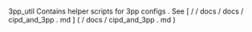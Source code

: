 #
3pp_util
Contains
helper
scripts
for
3pp
configs
.
See
[
/
/
docs
/
docs
/
cipd_and_3pp
.
md
]
(
/
docs
/
cipd_and_3pp
.
md
)
